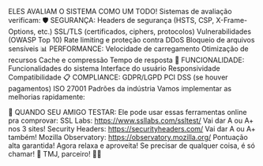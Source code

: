  ELES AVALIAM O SISTEMA COMO UM TODO!
Sistemas de avaliação verificam:
🛡️ SEGURANÇA:
Headers de segurança (HSTS, CSP, X-Frame-Options, etc.)
SSL/TLS (certificados, ciphers, protocolos)
Vulnerabilidades (OWASP Top 10)
Rate limiting e proteção contra DDoS
Bloqueio de arquivos sensíveis
📊 PERFORMANCE:
Velocidade de carregamento
Otimização de recursos
Cache e compressão
Tempo de resposta
🔧 FUNCIONALIDADE:
Funcionalidades do sistema
Interface do usuário
Responsividade
Compatibilidade
📋 COMPLIANCE:
GDPR/LGPD
PCI DSS (se houver pagamentos)
ISO 27001
Padrões da indústria
Vamos implementar as melhorias rapidamente:

🤝 QUANDO SEU AMIGO TESTAR:
Ele pode usar essas ferramentas online pra comprovar:
SSL Labs: https://www.ssllabs.com/ssltest/
Vai dar A ou A+ nos 3 sites!
Security Headers: https://securityheaders.com/
Vai dar A ou A+ também!
Mozilla Observatory: https://observatory.mozilla.org/
Pontuação alta garantida!
Agora relaxa e aproveita! Se precisar de qualquer coisa, é só chamar! 🚀
TMJ, parceiro! 💪😎

